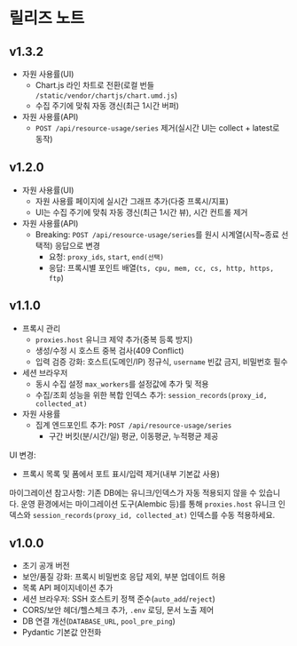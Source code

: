 # 릴리즈 노트

## v1.3.2
- 자원 사용률(UI)
  - Chart.js 라인 차트로 전환(로컬 번들 `/static/vendor/chartjs/chart.umd.js`)
  - 수집 주기에 맞춰 자동 갱신(최근 1시간 버퍼)
- 자원 사용률(API)
  - `POST /api/resource-usage/series` 제거(실시간 UI는 collect + latest로 동작)

## v1.2.0
- 자원 사용률(UI)
  - 자원 사용률 페이지에 실시간 그래프 추가(다중 프록시/지표)
  - UI는 수집 주기에 맞춰 자동 갱신(최근 1시간 뷰), 시간 컨트롤 제거
- 자원 사용률(API)
  - Breaking: `POST /api/resource-usage/series`를 원시 시계열(시작~종료 선택적) 응답으로 변경
    - 요청: `proxy_ids`, `start`, `end(선택)`
    - 응답: 프록시별 포인트 배열(`ts, cpu, mem, cc, cs, http, https, ftp`)

## v1.1.0
- 프록시 관리
  - `proxies.host` 유니크 제약 추가(중복 등록 방지)
  - 생성/수정 시 호스트 중복 검사(409 Conflict)
  - 입력 검증 강화: 호스트(도메인/IP) 정규식, `username` 빈값 금지, 비밀번호 필수
- 세션 브라우저
  - 동시 수집 설정 `max_workers`를 설정값에 추가 및 적용
  - 수집/조회 성능을 위한 복합 인덱스 추가: `session_records(proxy_id, collected_at)`
- 자원 사용률
  - 집계 엔드포인트 추가: `POST /api/resource-usage/series`
    - 구간 버킷(분/시간/일) 평균, 이동평균, 누적평균 제공

UI 변경:
- 프록시 목록 및 폼에서 포트 표시/입력 제거(내부 기본값 사용)

마이그레이션 참고사항: 기존 DB에는 유니크/인덱스가 자동 적용되지 않을 수 있습니다. 운영 환경에서는 마이그레이션 도구(Alembic 등)를 통해 `proxies.host` 유니크 인덱스와 `session_records(proxy_id, collected_at)` 인덱스를 수동 적용하세요.

## v1.0.0
- 초기 공개 버전
- 보안/품질 강화: 프록시 비밀번호 응답 제외, 부분 업데이트 허용
- 목록 API 페이지네이션 추가
- 세션 브라우저: SSH 호스트키 정책 준수(`auto_add`/`reject`)
- CORS/보안 헤더/헬스체크 추가, `.env` 로딩, 문서 노출 제어
- DB 연결 개선(`DATABASE_URL`, `pool_pre_ping`)
- Pydantic 기본값 안전화